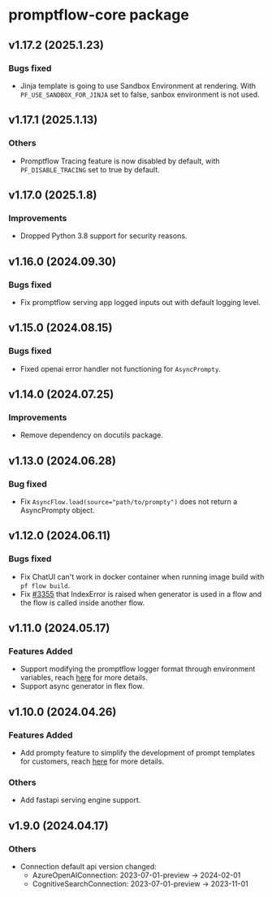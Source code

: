 # promptflow-core package

## v1.17.2 (2025.1.23)

### Bugs fixed
- Jinja template is going to use Sandbox Environment at rendering. With `PF_USE_SANDBOX_FOR_JINJA` set to false, sanbox environment is not used.

## v1.17.1 (2025.1.13)

### Others
- Promptflow Tracing feature is now disabled by default, with `PF_DISABLE_TRACING` set to true by default.

## v1.17.0 (2025.1.8)

### Improvements
- Dropped Python 3.8 support for security reasons.

## v1.16.0 (2024.09.30)
### Bugs fixed
- Fix promptflow serving app logged inputs out with default logging level.

## v1.15.0 (2024.08.15)

### Bugs fixed
- Fixed openai error handler not functioning for `AsyncPrompty`.

## v1.14.0 (2024.07.25)
### Improvements
- Remove dependency on docutils package.

## v1.13.0 (2024.06.28)

### Bug fixed
- Fix `AsyncFlow.load(source="path/to/prompty")` does not return a AsyncPrompty object.

## v1.12.0 (2024.06.11)

### Bugs fixed
- Fix ChatUI can't work in docker container when running image build with `pf flow build`.
- Fix [#3355](https://github.com/microsoft/promptflow/issues/3355) that IndexError is raised when generator is used in a flow and the flow is called inside another flow.

## v1.11.0 (2024.05.17)

### Features Added
- Support modifying the promptflow logger format through environment variables, reach [here](https://microsoft.github.io/promptflow/how-to-guides/faq.html#set-logging-format) for more details.
- Support async generator in flex flow.

## v1.10.0 (2024.04.26)

### Features Added
- Add prompty feature to simplify the development of prompt templates for customers, reach [here](https://microsoft.github.io/promptflow/how-to-guides/develop-a-prompty/index.html) for more details.

### Others
- Add fastapi serving engine support.

## v1.9.0 (2024.04.17)

### Others
- Connection default api version changed:
  - AzureOpenAIConnection: 2023-07-01-preview -> 2024-02-01
  - CognitiveSearchConnection: 2023-07-01-preview -> 2023-11-01
